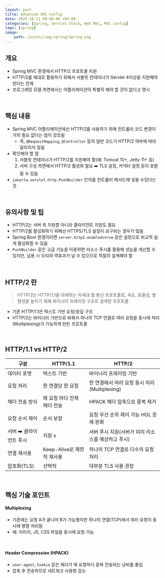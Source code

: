 ```yaml
---
layout: post
title: Advanced XML Config
date: 2025-10-21 09:00:00 +09:00
categories: [Spring, Servlet Stack, Web MVC, MVC config]
tags: [spring]
image:
    path: /assets/img/spring/Spring.png
---
```


## 개요

- Spring MVC 환경에서 HTTP/2 프로토콜 지원
- HTTP/2를 제대로 활용하기 위해서 서블릿 컨테이너가 Servlet 4이상을 지원해야 한다는 전제
- 프로그래밍 모델 측면에서는 어플리케이션이 특별히 해야 할 것이 없다고 명시

<br>

## 핵심 내용

- Spring MVC 어플리케이션에선 HTTP/2를 사용하기 위해 컨트롤러 코드 변경이 거의 필요 없다는 점이 강조됨
  - 즉, `@RequestMapping`, `@Controller` 등의 일반 코드가 HTTP/2 여부에 따라 달라지지 않음
- 확인해야 할 점
  1. 서블릿 컨테이너가 HTTP/2를 지원해야 함(예: Tomcat 10+, Jetty 11+ 등)
  2. 서버 구성 측면에서 HTTP/2 활성화 필요 ➡️ TLS 설정, 커넥터 설정 등이 포함될 수 있음
- `jakarta.servlet.http.PushBuilder` 인자를 컨트롤러 메서드에 넣을 수있다는 것

<br>

## 유의사항 및 팁

- HTTP/2는 서버 측 지원뿐 아니라 클라이언트 지원도 필요
- HTTP/2를 활성화하기 위해선 HTTPS/TLS 설정이 요구되는 경우가 많음
- Spring Boot 환경이라면 `server.http2.enabled=true` 같은 설정으로 비교적 쉽게 활성화할 수 있음
- `PushBuilder` 같은 고급 기능을 이용하면 리소스 푸시를 활용해 성능을 개선할 수 있지만, 남용 시 오리혀 역효과가 날 수 있으므로 적절히 설계해야 함

<br>

## HTTP/2 란

> HTTP/2는 HTTP/1.1을 대체하는 차세대 웹 통신 프로토콜로, 속도, 효율성, 병렬성을 높이기 위해 바이너리 프레이밍 구조로 설계된 프로토콜

- 기존 HTTP/1.1은 텍스트 기반 요청/응답 구조
- HTTP/2는 바이너리 기반으로 바꿔서 하나의 TCP 연결로 여러 요청을 동시에 처리(Multiplexing)가 가능하게 만든 프로토콜

<br>

## HTTP/1.1 vs HTTP/2

| 구분 | HTTP/1.1 | HTTP/2 |
|-|-|-|
| 데이터 포맷 | 텍스트 기반 | 바이너리 프레이밍 기반 |
| 요청 처리 | 한 연결당 한 요청 | 한 연결에서 여러 요청 동시 처리(Multiplexing) |
| 헤더 전송 방식 | 매 요청 마다 전체 헤더 전송 | HPACK 헤더 압축으로 중복 제거 |
| 요청 순서 제어 | 순서 보장 | 요청 우선 순위 제어 가능 HOL 문제 완화 |
| 서버 ➡️ 클라이언트 푸시 | 지원 x | 서버 푸시 지원(서버가 미리 리소스를 예상하고 푸시) |
| 연결 재사용 | Keep-Alive로 제한적 재사용 | 하나의 TCP 연결로 다수의 요청 처리 |
| 암호화(TLS) | 선택적 | 대부분 TLS 사용 권장 |


<br>

## 핵심 기술 포인트

#### Multiplexing

- 기존에는 요청 A가 끝나야 B가 가능했지만 하나의 연결(TCP)에서 여러 요청이 동시에 병렬 처리됨
- 예: 이미지, JS, CSS 파일을 동시에 요청 가능

<br>

#### Header Compression (HPACK)

- `user-agent`, `Cookie` 같은 헤더가 매 요청마다 중복 전송되는 낭비를 줄임
- 압축 후 전송하므로 네트워크 사용량 감소

<br>

